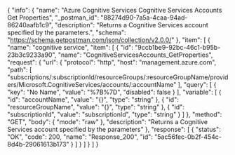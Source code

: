 {
  "info": {
    "name": "Azure Cognitive Services Cognitive Services Accounts Get Properties",
    "_postman_id": "88274d90-7a5a-4caa-94ad-86240aafb1c9",
    "description": "Returns a Cognitive Services account specified by the parameters.",
    "schema": "https://schema.getpostman.com/json/collection/v2.0.0/"
  },
  "item": [
    {
      "name": "cognitive service",
      "item": [
        {
          "id": "9ccb1be9-92bc-46c1-b95b-23b3c9233a90",
          "name": "CognitiveServicesAccounts_GetProperties",
          "request": {
            "url": {
              "protocol": "http",
              "host": "management.azure.com",
              "path": [
                "subscriptions/:subscriptionId/resourceGroups/:resourceGroupName/providers/Microsoft.CognitiveServices/accounts/:accountName"
              ],
              "query": [
                {
                  "key": "No Name",
                  "value": "%7B%7D",
                  "disabled": false
                }
              ],
              "variable": [
                {
                  "id": "accountName",
                  "value": "{}",
                  "type": "string"
                },
                {
                  "id": "resourceGroupName",
                  "value": "{}",
                  "type": "string"
                },
                {
                  "id": "subscriptionId",
                  "value": "subscriptionId",
                  "type": "string"
                }
              ]
            },
            "method": "GET",
            "body": {
              "mode": "raw"
            },
            "description": "Returns a Cognitive Services account specified by the parameters"
          },
          "response": [
            {
              "status": "OK",
              "code": 200,
              "name": "Response_200",
              "id": "5ac56fec-0b2f-454c-8d4b-29061613b173"
            }
          ]
        }
      ]
    }
  ]
}
